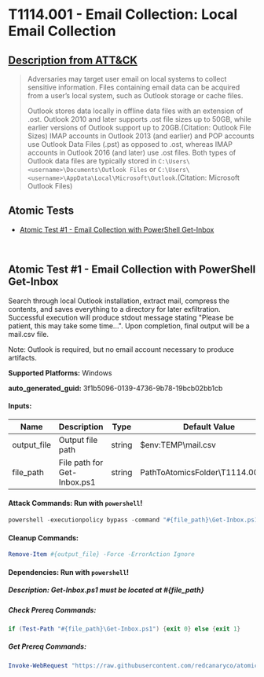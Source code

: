 # T1114.001 - Email Collection: Local Email Collection

## [Description from ATT&CK](https://attack.mitre.org/techniques/T1114/001)

<blockquote>Adversaries may target user email on local systems to collect sensitive information. Files containing email data can be acquired from a user’s local system, such as Outlook storage or cache files.

Outlook stores data locally in offline data files with an extension of .ost. Outlook 2010 and later supports .ost file sizes up to 50GB, while earlier versions of Outlook support up to 20GB.(Citation: Outlook File Sizes) IMAP accounts in Outlook 2013 (and earlier) and POP accounts use Outlook Data Files (.pst) as opposed to .ost, whereas IMAP accounts in Outlook 2016 (and later) use .ost files. Both types of Outlook data files are typically stored in `C:\Users\<username>\Documents\Outlook Files` or `C:\Users\<username>\AppData\Local\Microsoft\Outlook`.(Citation: Microsoft Outlook Files)</blockquote>

## Atomic Tests

- [Atomic Test #1 - Email Collection with PowerShell Get-Inbox](#atomic-test-1---email-collection-with-powershell-get-inbox)

<br/>

## Atomic Test #1 - Email Collection with PowerShell Get-Inbox

Search through local Outlook installation, extract mail, compress the contents, and saves everything to a directory for later exfiltration.
Successful execution will produce stdout message stating "Please be patient, this may take some time...". Upon completion, final output will be a mail.csv file.

Note: Outlook is required, but no email account necessary to produce artifacts.

**Supported Platforms:** Windows

**auto_generated_guid:** 3f1b5096-0139-4736-9b78-19bcb02bb1cb

#### Inputs:

| Name        | Description                 | Type   | Default Value                             |
| ----------- | --------------------------- | ------ | ----------------------------------------- |
| output_file | Output file path            | string | $env:TEMP&#92;mail.csv                    |
| file_path   | File path for Get-Inbox.ps1 | string | PathToAtomicsFolder&#92;T1114.001&#92;src |

#### Attack Commands: Run with `powershell`!

```powershell
powershell -executionpolicy bypass -command "#{file_path}\Get-Inbox.ps1" -file #{output_file}
```

#### Cleanup Commands:

```powershell
Remove-Item #{output_file} -Force -ErrorAction Ignore
```

#### Dependencies: Run with `powershell`!

##### Description: Get-Inbox.ps1 must be located at #{file_path}

##### Check Prereq Commands:

```powershell
if (Test-Path "#{file_path}\Get-Inbox.ps1") {exit 0} else {exit 1}
```

##### Get Prereq Commands:

```powershell
Invoke-WebRequest "https://raw.githubusercontent.com/redcanaryco/atomic-red-team/master/atomics/T1114.001/src/Get-Inbox.ps1" -OutFile "#{file_path}\Get-Inbox.ps1"
```

<br/>
